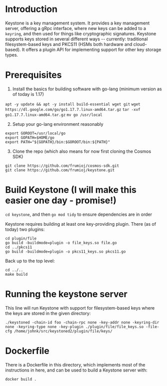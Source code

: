 # Introduction

Keystone is a key management system. It provides a key management server, offering a gRpc interface, where new keys can be added to a `keyring`, and then used for things like cryptographic signatures. Keystone supports keys stored in several different ways -- currently: traditional filesystem-based keys and PKCS11 (HSMs both hardware and cloud-based). It offers a plugin API for implementing support for other key storage types.

# Prerequisites

1. Install the basics for building software with go-lang (minimum version as of today is 1.17)

`apt -y update && apt -y install build-essential wget git`
`wget https://dl.google.com/go/go1.17.7.linux-amd64.tar.gz`
`tar -xvf go1.17.7.linux-amd64.tar.gz`
`mv go /usr/local`

2. Setup your go-lang environment reasonably

```
export GOROOT=/usr/local/go
export GOPATH=$HOME/go
export PATH="${GOPATH}/bin:$GOROOT/bin:${PATH}"
```

3. Clone the repo (which also means for now first cloning the Cosmos SDK)

```
git clone https://github.com/frumioj/cosmos-sdk.git
git clone https://github.com/frumioj/keystone.git
```

# Build Keystone (I will make this easier one day - promise!)

`cd keystone`, and then
`go mod tidy` to ensure dependencies are in order

Keystone requires building at least one key-providing plugin. There (as of today) two plugins:

```
cd plugin/file
go build -buildmode=plugin -o file_keys.so file.go
cd ../pkcs11
go build -buildmode=plugin -o pkcs11_keys.so pkcs11.go
```

Back up to the top level:

```
cd ../..
make build
```

# Running the keystone server

This line will run Keystone with support for filesystem-based keys where the keys are stored in the given directory:

`./keystoned -chain-id foo -chain-rpc none -key-addr none -keyring-dir none -keyring-type none -key-plugin ./plugin/file/file_keys.so -file-cfg /home/johnk/src/keystoned2/plugin/file/keys/`

# Dockerfile

There is a Dockerfile in this directory, which implements most of the instructions in here, and can be used to build a Keystone server with:

`docker build .`